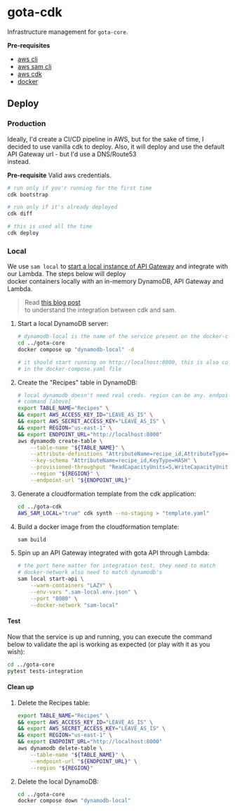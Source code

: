 # gota-cdk

Infrastructure management for `gota-core`.

**Pre-requisites**

-   [aws cli](https://docs.aws.amazon.com/cli/latest/userguide/cli-chap-getting-started.html)
-   [aws sam cli](https://docs.aws.amazon.com/serverless-application-model/latest/developerguide/serverless-sam-cli-install-mac.html)
-   [aws cdk](https://docs.aws.amazon.com/cdk/v2/guide/cli.html)
-   [docker](https://docs.docker.com/get-docker/)

## Deploy

### Production

Ideally, I'd create a CI/CD pipeline in AWS, but for the sake of time, I decided to use vanilla
cdk to deploy. Also, it will deploy and use the default API Gateway url - but I'd use a DNS/Route53  
instead.

**Pre-requisite**
Valid aws credentials.

```bash
# run only if you'r running for the first time
cdk bootstrap

# run only if it's already deployed
cdk diff

# this is used all the time
cdk deploy
```

### Local

We use `sam local` to [start a local instance of API Gateway](https://docs.aws.amazon.com/serverless-application-model/latest/developerguide/serverless-sam-cli-using-start-api.html) and integrate with our Lambda. The steps below will deploy  
docker containers locally with an in-memory DynamoDB, API Gateway and Lambda.

> Read [this blog post](https://medium.com/@mahesh_61440/using-aws-cdk-to-quickly-create-a-proof-of-concept-dca2696fad77)  
> to understand the integration between cdk and sam.

1. Start a local DynamoDB server:

    ```bash
    # dynamodb-local is the name of the service present on the docker-compose.yaml file
    cd ../gota-core
    docker compose up "dynamodb-local" -d

    # it should start running on http://localhost:8000, this is also configured
    # in the docker-compose.yaml file
    ```

1. Create the "Recipes" table in DynamoDB:

    ```bash
    # local dynamodb doesn't need real creds. region can be any. endpoint is from the previous
    # command [above]
    export TABLE_NAME="Recipes" \
    && export AWS_ACCESS_KEY_ID="LEAVE_AS_IS" \
    && export AWS_SECRET_ACCESS_KEY="LEAVE_AS_IS" \
    && export REGION="us-east-1" \
    && export ENDPOINT_URL="http://localhost:8000"
    aws dynamodb create-table \
        --table-name "${TABLE_NAME}" \
        --attribute-definitions "AttributeName=recipe_id,AttributeType=S" \
        --key-schema "AttributeName=recipe_id,KeyType=HASH" \
        --provisioned-throughput "ReadCapacityUnits=5,WriteCapacityUnits=5" \
        --region "${REGION}" \
        --endpoint-url "${ENDPOINT_URL}"
    ```

1. Generate a cloudformation template from the cdk application:
    ```bash
    cd ../gota-cdk
    AWS_SAM_LOCAL="true" cdk synth --no-staging > "template.yaml"
    ```
1. Build a docker image from the cloudformation template:
    ```bash
    sam build
    ```
1. Spin up an API Gateway integrated with gota API through Lambda:
    ```bash
    # the port here matter for integration test, they need to match
    # docker-network also need to match dynamodb's
    sam local start-api \
        --warm-containers "LAZY" \
        --env-vars ".sam-local.env.json" \
        --port "8080" \
        --docker-network "sam-local"
    ```

#### Test

Now that the service is up and running, you can execute the command below to validate the
api is working as expected (or play with it as you wish):

```bash
cd ../gota-core
pytest tests-integration
```

#### Clean up

1. Delete the Recipes table:
    ```bash
    export TABLE_NAME="Recipes" \
    && export AWS_ACCESS_KEY_ID="LEAVE_AS_IS" \
    && export AWS_SECRET_ACCESS_KEY="LEAVE_AS_IS" \
    && export REGION="us-east-1" \
    && export ENDPOINT_URL="http://localhost:8000"
    aws dynamodb delete-table \
        --table-name "${TABLE_NAME}" \
        --endpoint-url "${ENDPOINT_URL}" \
        --region "${REGION}"
    ```
1. Delete the local DynamoDB:
    ```bash
    cd ../gota-core
    docker compose down "dynamodb-local"
    ```
